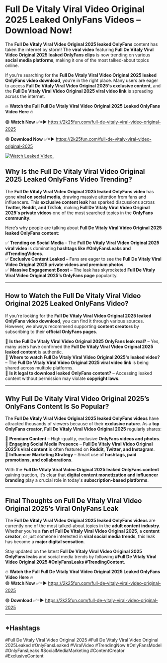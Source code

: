 # Full De Vitaly Viral Video Original 2025 Leaked OnlyFans Videos – Download Now!

The **Full De Vitaly Viral Video Original 2025 leaked OnlyFans** content has taken the internet by storm! The **viral video** featuring **Full De Vitaly Viral Video Original 2025 leaked OnlyFans clips** is now trending on various **social media platforms**, making it one of the most talked-about topics online.  

If you're searching for the **Full De Vitaly Viral Video Original 2025 leaked OnlyFans video download**, you’re in the right place. Many users are eager to access **Full De Vitaly Viral Video Original 2025's exclusive content**, and the **Full De Vitaly Viral Video Original 2025 viral video link** is spreading across the internet.  

🔥 **Watch the Full Full De Vitaly Viral Video Original 2025 Leaked OnlyFans Video Here** 🔥  

🟢 **Watch Now** ✅=► https://2k25fun.com/full-de-vitaly-viral-video-original-2025

🟢 **Download Now** ✅=► https://2k25fun.com/full-de-vitaly-viral-video-original-2025

[![Watch Leaked Video.](https://miro.medium.com/v2/resize:fit:828/format:webp/1*cilzJN44JGOrTw9NJCrNHA.gif "Watch Leaked Video")](https://2k25fun.com/full-de-vitaly-viral-video-original-2025)

## **Why Is the Full De Vitaly Viral Video Original 2025 Leaked OnlyFans Video Trending?**  

The **Full De Vitaly Viral Video Original 2025 leaked OnlyFans video** has gone **viral on social media**, drawing massive attention from fans and influencers. This **exclusive content leak** has sparked discussions across **Twitter, Reddit, and TikTok**, making **Full De Vitaly Viral Video Original 2025's private videos** one of the most searched topics in the **OnlyFans community**.  

Here’s why people are talking about **Full De Vitaly Viral Video Original 2025 leaked OnlyFans content**:  

✅ **Trending on Social Media** – The **Full De Vitaly Viral Video Original 2025 viral video** is dominating **hashtags like #OnlyFansLeaks and #TrendingVideos**.  
✅ **Exclusive Content Leaked** – Fans are eager to see the **Full De Vitaly Viral Video Original 2025 private videos and premium photos**.  
✅ **Massive Engagement Boost** – The leak has skyrocketed **Full De Vitaly Viral Video Original 2025’s OnlyFans page** popularity.  

---

## **How to Watch the Full De Vitaly Viral Video Original 2025 Leaked OnlyFans Video?**  

If you're looking for the **Full De Vitaly Viral Video Original 2025 leaked OnlyFans video download**, you can find it through various sources. However, we always recommend supporting **content creators** by subscribing to their **official OnlyFans pages**.  

🔹 **Is the Full De Vitaly Viral Video Original 2025 OnlyFans leak real?** – Yes, many users have confirmed the **Full De Vitaly Viral Video Original 2025 leaked content** is authentic.  
🔹 **Where to watch Full De Vitaly Viral Video Original 2025's leaked video?** – The **Full De Vitaly Viral Video Original 2025 viral video link** is being shared across multiple platforms.  
🔹 **Is it legal to download leaked OnlyFans content?** – Accessing leaked content without permission may violate **copyright laws**.  

---

## **Why Full De Vitaly Viral Video Original 2025’s OnlyFans Content Is So Popular?**  

The **Full De Vitaly Viral Video Original 2025 leaked OnlyFans videos** have attracted thousands of viewers because of their **exclusive nature**. As a **top OnlyFans creator**, **Full De Vitaly Viral Video Original 2025** regularly shares:  

📌 **Premium Content** – High-quality, exclusive **OnlyFans videos and photos**.  
📌 **Engaging Social Media Presence** – **Full De Vitaly Viral Video Original 2025’s viral content** is often featured on **Reddit, Twitter, and Instagram**.  
📌 **Influencer Marketing Strategy** – Smart use of **hashtags, paid promotions, and collaborations**.  

With the **Full De Vitaly Viral Video Original 2025 leaked OnlyFans content** gaining traction, it’s clear that **digital content monetization and influencer branding** play a crucial role in today's **subscription-based platforms**.  

---

## **Final Thoughts on Full De Vitaly Viral Video Original 2025’s Viral OnlyFans Leak**  

The **Full De Vitaly Viral Video Original 2025 leaked OnlyFans videos** are currently one of the most talked-about topics in the **adult content industry**. Whether you're a **fan of Full De Vitaly Viral Video Original 2025**, a **content creator**, or just someone interested in **viral social media trends**, this leak has become a **major digital sensation**.  

Stay updated on the latest **Full De Vitaly Viral Video Original 2025 OnlyFans leaks** and social media trends by following **#Full De Vitaly Viral Video Original 2025 #OnlyFansLeaks #TrendingContent**.  

🔥 **Watch the Full Full De Vitaly Viral Video Original 2025 Leaked OnlyFans Video Here** 🔥  
🟢 **Watch Now** ✅=► https://2k25fun.com/full-de-vitaly-viral-video-original-2025

🟢 **Download** ✅=► https://2k25fun.com/full-de-vitaly-viral-video-original-2025

---

## *Hashtags
#Full De Vitaly Viral Video Original 2025 #Full De Vitaly Viral Video Original 2025Leaked #OnlyFansLeaked #ViralVideo #TrendingNow #OnlyFansModel #OnlyFansLeaks #SocialMediaMarketing #ContentCreator #ExclusiveContent  